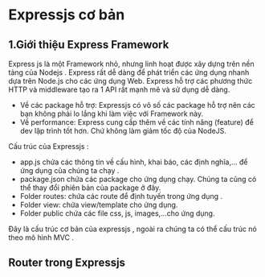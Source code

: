 # Expressjs cơ bản
## 1.Giới thiệu Express Framework
Express js là một Framework nhỏ, nhưng linh hoạt được xây dựng trên nền tảng của Nodejs . Express rất dễ dàng để phát triển các ứng dụng nhanh dựa trên Node.js cho các ứng dụng Web. Express hỗ trợ các phương thức HTTP và middleware tạo ra 1 API rất mạnh mẽ và sử dụng dễ dàng.
- Về các package hỗ trợ: Expressjs có vô số các package hỗ trợ nên các bạn không phải lo lắng khi làm việc với Framework này.
- Về performance: Express cung cấp thêm về các tính năng (feature) để dev lập trình tốt hơn. Chứ không làm giảm tốc độ của NodeJS.

Cấu trúc của Expressjs :
<img src="https://viblo.asia/uploads/1f5feb3b-7d0b-4e9d-85c7-cc0aef7d7a18.png" alt="" class="medium-zoom-image">
- app.js chứa các thông tin về cấu hình, khai báo, các định nghĩa,... để ứng dụng của chúng ta chạy .
- package.json chứa các package cho ứng dụng chạy. Chúng ta cũng có thể thay đổi phiên bản của package ở đây.
- Folder routes: chứa các route để định tuyến trong ứng dụng .
- Folder view: chứa view/template cho ứng dụng.
- Folder public chứa các file css, js, images,...cho ứng dụng.

 Đây là cấu trúc cơ bản của expressjs , ngoài ra chúng ta có thể cấu trúc nó theo mô hình MVC .
 ## Router trong Expressjs

